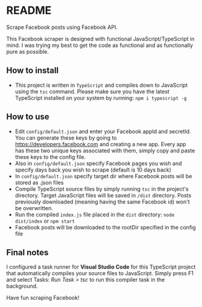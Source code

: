 # README #

Scrape Facebook posts using Facebook API. 

This Facebook scraper is designed with functional JavaScript/TypeScript in mind. I was trying my best to get the code as functional and as functionally pure as possible.

## How to install ##
* This project is written in `TypeScript` and compiles down to JavaScript using the `tsc` command. Please make sure you have the latest TypeScript installed on your system by running:
```npm i typescript -g```

## How to use ##
* Edit `config/default.json` and enter your Facebook appId and secretId. You can generate these keys by going to https://developers.facebook.com and creating a new app. Every app has these two unique keys associated with them, simply copy and paste these keys to the config file. 
* Also in `config/default.json` specify Facebook pages you wish and specify days back you wish to scrape (default is 10 days back) 
* In `config/default.json` specify target dir where Facebook posts will be stored as .json files
* Compile TypeScript source files by simply running `tsc` in the project's directory. Target JavaScript files will be saved in `/dist` directory. Posts previously downloaded (meaning having the same Facebook id) won't be overwritten.
* Run the compiled `index.js` file placed in the `dist` directory: `node dist/index` or `npm start`
* Facebook posts will be downloaded to the rootDir specified in the config file

## Final notes ##
I configured a task runner for __Visual Studio Code__ for this TypeScript project that automatically compiles your source files to JavaScript. Simply press F1 and select Tasks: _Run Task > tsc_ to run this compiler task in the background.

Have fun scraping Facebook!